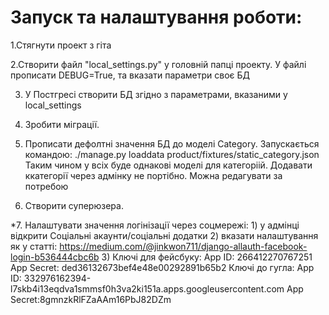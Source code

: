 # Запуск та налаштування роботи:

1.Стягнути проект з гіта

2.Створити файл "local_settings.py" у головній папці проекту. У файлі прописати DEBUG=True, та вказати параметри своє БД

3. У Постгресі створити БД згідно з параметрами, вказаними у local_settings

4. Зробити міграції.

5. Прописати дефолтні значення БД до моделі Category. Запускається командою: 
              ./manage.py loaddata product/fixtures/static_category.json
   Таким чином у всіх буде однакові моделі для категоріій. Додавати ккатегорії через адмінку не портібно. 
   Можна редагувати за потребою

6. Створити суперюзера.

*7. Налаштувати значення логінізації через соцмережі: 
    1) у адмінці відкрити Соціальні акаунти/соціальні додатки
    2) вказати налаштування як у статті: https://medium.com/@jinkwon711/django-allauth-facebook-login-b536444cbc6b
    3) Ключі для фейсбуку:
        App ID: 266412270767251 
        App Secret: ded36132673bef4e48e00292891b65b2
       Ключі до гугла:
        App ID: 332976162394-l7skb4i13eqdva1smmsf0h3va2ki151a.apps.googleusercontent.com
        App Secret:8gmnzkRlFZaAAm16PbJ82DZm





